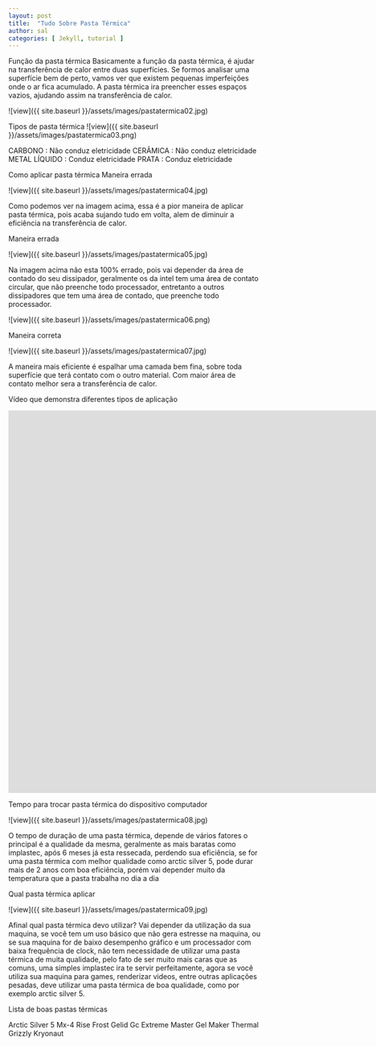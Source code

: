 ```yaml
---
layout: post
title:  "Tudo Sobre Pasta Térmica"
author: sal
categories: [ Jekyll, tutorial ]
---
```

Função da pasta térmica
Basicamente a função da pasta térmica, é ajudar na transferência de calor entre duas superfícies. Se formos analisar uma superfície bem de perto, vamos ver que existem pequenas imperfeições onde o ar fica acumulado. A pasta térmica ira preencher esses espaços vazios, ajudando assim na transferência de calor.


![view]({{ site.baseurl }}/assets/images/pastatermica02.jpg)


Tipos de pasta térmica
![view]({{ site.baseurl }}/assets/images/pastatermica03.png)


CARBONO : Não conduz eletricidade
CERÂMICA : Não conduz eletricidade
METAL LÍQUIDO : Conduz eletricidade
PRATA : Conduz eletricidade


Como aplicar pasta térmica Maneira errada

![view]({{ site.baseurl }}/assets/images/pastatermica04.jpg)

Como podemos ver na imagem acima, essa é a pior maneira de aplicar pasta térmica, pois acaba sujando tudo em volta, alem de diminuir a eficiência na transferência de calor.

Maneira errada

![view]({{ site.baseurl }}/assets/images/pastatermica05.jpg)


Na imagem acima não esta 100% errado, pois vai depender da área de contado do seu dissipador, geralmente os da intel tem uma área de contato circular, que não preenche todo processador, entretanto a outros dissipadores que tem uma área de contado, que preenche todo processador.

![view]({{ site.baseurl }}/assets/images/pastatermica06.png)

Maneira correta

![view]({{ site.baseurl }}/assets/images/pastatermica07.jpg)


A maneira mais eficiente é espalhar uma camada bem fina, sobre toda superfície que terá contato com o outro material. Com maior área de contato melhor sera a transferência de calor.

Vídeo que demonstra diferentes tipos de aplicação

<p><iframe width="1904" height="760" src="https://www.youtube.com/embed/qc7bCC1TmVg" title="YouTube video player" frameborder="0" allow="accelerometer; autoplay; clipboard-write; encrypted-media; gyroscope; picture-in-picture" allowfullscreen></iframe></p>

Tempo para trocar pasta térmica  do dispositivo computador                                                                   

![view]({{ site.baseurl }}/assets/images/pastatermica08.jpg)


O tempo de duração de uma pasta térmica, depende de vários fatores o principal é a qualidade da mesma, geralmente as mais baratas como implastec, após 6 meses já esta ressecada, perdendo sua eficiência, se for uma pasta térmica com melhor qualidade como arctic silver 5, pode durar mais de 2 anos com boa eficiência, porém vai depender muito da temperatura que a pasta trabalha no dia a dia

Qual pasta térmica aplicar

![view]({{ site.baseurl }}/assets/images/pastatermica09.jpg)


Afinal qual pasta térmica devo utilizar? Vai depender da utilização da sua maquina, se você tem um uso básico que não gera estresse na maquina, ou se sua maquina for de baixo desempenho gráfico e um processador com baixa frequência de clock, não tem necessidade de utilizar uma pasta térmica de muita qualidade, pelo fato de ser muito mais caras que as comuns, uma simples implastec ira te servir perfeitamente, agora se você utiliza sua maquina para games, renderizar videos, entre outras aplicações pesadas, deve utilizar uma pasta térmica de boa qualidade, como por exemplo arctic silver 5.

Lista de boas pastas térmicas

Arctic Silver 5
Mx-4
Rise Frost
Gelid Gc Extreme
Master Gel Maker
Thermal Grizzly Kryonaut
